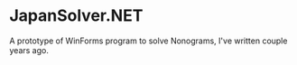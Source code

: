 JapanSolver.NET
===============

A prototype of WinForms program to solve Nonograms, I've written couple years ago.